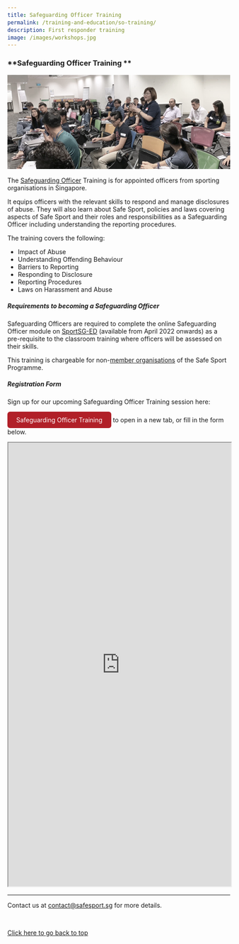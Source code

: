```yaml
---
title: Safeguarding Officer Training
permalink: /training-and-education/so-training/
description: First responder training
image: /images/workshops.jpg
---
```

### **Safeguarding Officer Training **

![Alt text for image on Isomer site](/images/SO%20Training.jpg)

The [Safeguarding Officer](https://www.safesport.sg/case-management/safeguarding-officer) Training is for appointed officers from sporting organisations in Singapore. 

It equips officers with the relevant skills to respond and manage disclosures of abuse. They will also learn about Safe Sport, policies and laws covering aspects of Safe Sport and their roles and responsibilities as a Safeguarding
Officer including understanding the reporting procedures.  

The training covers the following:
* Impact of Abuse
* Understanding Offending Behaviour
* Barriers to Reporting
* Responding to Disclosure
* Reporting Procedures
* Laws on Harassment and Abuse

##### **Requirements to becoming a Safeguarding Officer**

Safeguarding Officers are required to complete the online Safeguarding Officer module on [SportSG-ED](https://www.sportsync.sg/App/Login?ReturnUrl=%2fApp%2fHome%2fLaunchSMLP) (available from April 2022 onwards) as a pre-requisite to the classroom training where officers will be assessed on their skills. 

This training is chargeable for non-[member organisations](/about/memberorganisations) of the Safe Sport Programme. 

##### **Registration Form**
Sign up for our upcoming Safeguarding Officer Training session here:

<style>
      .button {
        display: inline-block;
        padding: 10px 20px;
        text-align: center;
        text-decoration: none;
        color: #ffffff;
        background-color: #B12028;
        border-radius: 6px;
        outline: none;
      }
    </style>
		
<a target="_blank" href="https://form.gov.sg/5fd0341bfc3f3100111264b5" class="button" style="text-decoration: none; color:#FFFFFF">Safeguarding Officer Training</a> to open in a new tab, or fill in the form below.

<iframe id="iframe" src="https://form.gov.sg/5fd0341bfc3f3100111264b5" style="width:100%;height:1000px"></iframe>

---
Contact us at [contact@safesport.sg](mailto:contact@safesport.sg) for more details.

<br>

[Click here to go back to top](#safeguarding-officer-training)